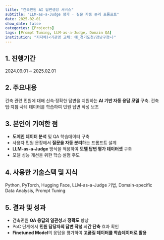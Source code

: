 ```yaml
---
title: "건축민원 AI 답변생성 서비스"
subtitle: "LLM-as-a-Judge 평가 · 질문 자동 분리 프롬프트"
date: 2025-02-01
show_date: false
categories: [Projects]
tags: [Prompt Tuning, LLM-as-a-Judge, Domain QA]
institution: "지자체(<기관명 교체: 예_경기도청/강남구청>)"
---
```


## 1. 진행기간
2024.09.01 ~ 2025.02.01

## 2. 주요내용
건축 관련 민원에 대해 신속·정확한 답변을 지원하는 **AI 기반 자동 응답 모델** 구축. 건축법·지침·사례 데이터를 학습하여 민원 답변 작성 보조

## 3. 본인이 기여한 점
- **도메인 데이터 분석** 및 QA 학습데이터 구축
- 사용자 민원 문장에서 **질문을 자동 분리**하는 프롬프트 설계
- **LLM-as-a-Judge** 방식을 적용하여 **모델 답변 평가 데이터셋** 구축
- 모델 성능 개선을 위한 학습·실험 주도

## 4. 사용한 기술스택 및 지식
Python, PyTorch, Hugging Face, LLM-as-a-Judge 기법, Domain-specific Data Analysis, Prompt Tuning

## 5. 결과 및 성과
- 건축민원 **QA 응답의 일관성**과 **정확도** 향상
- PoC 단계에서 **민원 담당자의 답변 작성 시간 단축** 효과 확인
- **Finetuned Model**의 응답을 평가하여 **고품질 데이터를 학습데이터로 활용**
